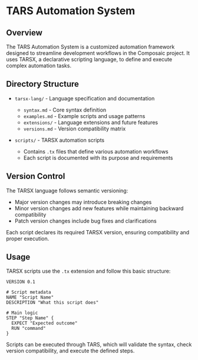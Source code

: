 # TARS Automation System

## Overview

The TARS Automation System is a customized automation framework designed to streamline development workflows in the Composaic project. It uses TARSX, a declarative scripting language, to define and execute complex automation tasks.

## Directory Structure

- `tarsx-lang/` - Language specification and documentation

    - `syntax.md` - Core syntax definition
    - `examples.md` - Example scripts and usage patterns
    - `extensions/` - Language extensions and future features
    - `versions.md` - Version compatibility matrix

- `scripts/` - TARSX automation scripts
    - Contains `.tx` files that define various automation workflows
    - Each script is documented with its purpose and requirements

## Version Control

The TARSX language follows semantic versioning:

- Major version changes may introduce breaking changes
- Minor version changes add new features while maintaining backward compatibility
- Patch version changes include bug fixes and clarifications

Each script declares its required TARSX version, ensuring compatibility and proper execution.

## Usage

TARSX scripts use the `.tx` extension and follow this basic structure:

```tarsx
VERSION 0.1

# Script metadata
NAME "Script Name"
DESCRIPTION "What this script does"

# Main logic
STEP "Step Name" {
  EXPECT "Expected outcome"
  RUN "command"
}
```

Scripts can be executed through TARS, which will validate the syntax, check version compatibility, and execute the defined steps.
